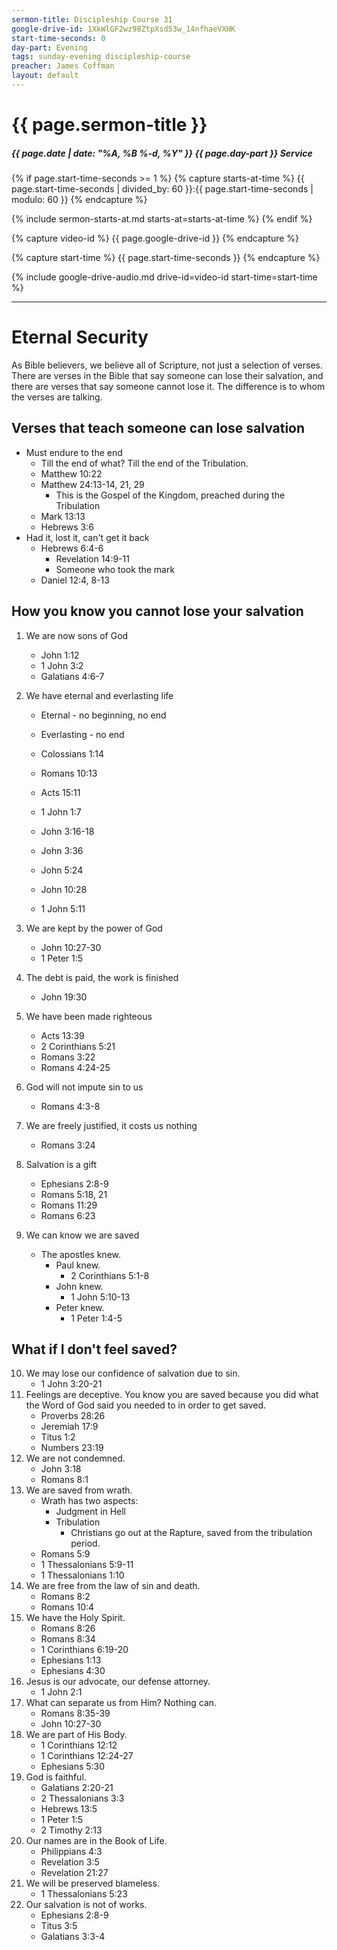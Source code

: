 ```yaml
---
sermon-title: Discipleship Course 31
google-drive-id: 1XkWlGF2wz98ZtpXsd53w_14nfhaeVXHK
start-time-seconds: 0
day-part: Evening
tags: sunday-evening discipleship-course
preacher: James Coffman
layout: default
---
```


# {{ page.sermon-title }}

##### {{ page.date | date: "%A, %B %-d, %Y" }} {{ page.day-part }} Service

{% if page.start-time-seconds >= 1 %}
{% capture starts-at-time %}
{{ page.start-time-seconds | divided_by: 60 }}:{{ page.start-time-seconds | modulo: 60 }}
{% endcapture %}

{% include sermon-starts-at.md starts-at=starts-at-time %}
{% endif %}

{% capture video-id %}
{{ page.google-drive-id }}
{% endcapture %}

{% capture start-time %}
{{ page.start-time-seconds }}
{% endcapture %}

{% include google-drive-audio.md drive-id=video-id start-time=start-time %}

***

# Eternal Security

As Bible believers, we believe all of Scripture, not just a selection of verses. There are verses in the Bible that say someone can lose their salvation, and there are verses that say someone cannot lose it. The difference is to whom the verses are talking.

## Verses that teach someone can lose salvation

- Must endure to the end
    - Till the end of what? Till the end of the Tribulation.
    - Matthew 10:22
    - Matthew 24:13-14, 21, 29
        - This is the Gospel of the Kingdom, preached during the Tribulation
    - Mark 13:13
    - Hebrews 3:6
- Had it, lost it, can't get it back
    - Hebrews 6:4-6
        - Revelation 14:9-11
        - Someone who took the mark
    - Daniel 12:4, 8-13

## How you know you cannot lose your salvation

1. We are now sons of God

    - John 1:12
    - 1 John 3:2
    - Galatians 4:6-7

2. We have eternal and everlasting life

    - Eternal - no beginning, no end
    - Everlasting - no end

    - Colossians 1:14
    - Romans 10:13
    - Acts 15:11
    - 1 John 1:7
    - John 3:16-18
    - John 3:36
    - John 5:24
    - John 10:28
    - 1 John 5:11

3. We are kept by the power of God

    - John 10:27-30
    - 1 Peter 1:5

4. The debt is paid, the work is finished

    - John 19:30

5. We have been made righteous

    - Acts 13:39
    - 2 Corinthians 5:21
    - Romans 3:22
    - Romans 4:24-25

6. God will not impute sin to us

    - Romans 4:3-8

7. We are freely justified, it costs us nothing

    - Romans 3:24

8. Salvation is a gift

    - Ephesians 2:8-9
    - Romans 5:18, 21
    - Romans 11:29
    - Romans 6:23

9. We can know we are saved

    - The apostles knew.
        - Paul knew.
            - 2 Corinthians 5:1-8
        - John knew.
            - 1 John 5:10-13
        - Peter knew.
            - 1 Peter 1:4-5

## What if I don't feel saved?

10. We may lose our confidence of salvation due to sin.
    - 1 John 3:20-21
11. Feelings are deceptive. You know you are saved because you did what the Word of God said you needed to in order to get saved.
    - Proverbs 28:26
    - Jeremiah 17:9
    - Titus 1:2
    - Numbers 23:19
12. We are not condemned.
    - John 3:18
    - Romans 8:1
13. We are saved from wrath.
    - Wrath has two aspects:
        - Judgment in Hell
        - Tribulation
            - Christians go out at the Rapture, saved from the tribulation period.
    - Romans 5:9
    - 1 Thessalonians 5:9-11
    - 1 Thessalonians 1:10
14. We are free from the law of sin and death.
    - Romans 8:2
    - Romans 10:4
15. We have the Holy Spirit.
    - Romans 8:26
    - Romans 8:34
    - 1 Corinthians 6:19-20
    - Ephesians 1:13
    - Ephesians 4:30
16. Jesus is our advocate, our defense attorney.
    - 1 John 2:1
17. What can separate us from Him? Nothing can.
    - Romans 8:35-39
    - John 10:27-30
18. We are part of His Body.
    - 1 Corinthians 12:12
    - 1 Corinthians 12:24-27
    - Ephesians 5:30
19. God is faithful.
    - Galatians 2:20-21
    - 2 Thessalonians 3:3
    - Hebrews 13:5
    - 1 Peter 1:5
    - 2 Timothy 2:13
20. Our names are in the Book of Life.
    - Philippians 4:3
    - Revelation 3:5
    - Revelation 21:27
21. We will be preserved blameless.
    - 1 Thessalonians 5:23
22. Our salvation is not of works.
    - Ephesians 2:8-9
    - Titus 3:5
    - Galatians 3:3-4
